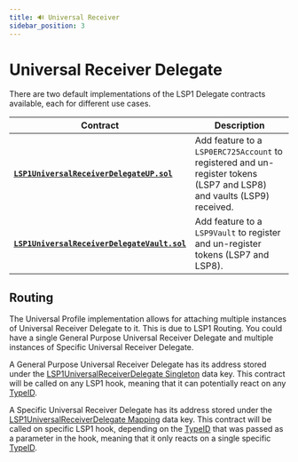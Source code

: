 ```yaml
---
title: 🔊 Universal Receiver
sidebar_position: 3
---
```


# Universal Receiver Delegate

There are two default implementations of the LSP1 Delegate contracts available, each for different use cases.

| Contract                                                                                                                         | Description                                                                                                           |
| -------------------------------------------------------------------------------------------------------------------------------- | --------------------------------------------------------------------------------------------------------------------- |
| **[`LSP1UniversalReceiverDelegateUP.sol`](/contracts/contracts/LSP1UniversalReceiver/LSP1UniversalReceiverDelegateUP.md)**       | Add feature to a `LSP0ERC725Account` to registered and un-register tokens (LSP7 and LSP8) and vaults (LSP9) received. |
| **[`LSP1UniversalReceiverDelegateVault.sol`](/contracts/contracts/LSP1UniversalReceiver/LSP1UniversalReceiverDelegateVault.md)** | Add feature to a `LSP9Vault` to register and un-register tokens (LSP7 and LSP8).                                      |

## Routing

The Universal Profile implementation allows for attaching multiple instances of Universal Receiver Delegate to it. This is due to LSP1 Routing. You could have a single General Purpose Universal Receiver Delegate and multiple instances of Specific Universal Receiver Delegate.

A General Purpose Universal Receiver Delegate has its address stored under the [LSP1UniversalReceiverDelegate Singleton](/standards/accounts/lsp1-universal-receiver-delegate.md#lsp1universalreceiverdelegate-singleton) data key. This contract will be called on any LSP1 hook, meaning that it can potentially react on any [TypeID](../type-ids.md#universal-receiver-type-ids).

A Specific Universal Receiver Delegate has its address stored under the [LSP1UniversalReceiverDelegate Mapping](/standards/accounts/lsp1-universal-receiver-delegate.md#lsp1universalreceiverdelegate-mapping) data key. This contract will be called on specific LSP1 hook, depending on the [TypeID](../type-ids.md#universal-receiver-type-ids) that was passed as a parameter in the hook, meaning that it only reacts on a single specific [TypeID](../type-ids.md#universal-receiver-type-ids).
